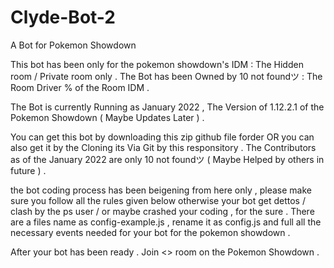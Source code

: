 # Clyde-Bot-2
A Bot for Pokemon Showdown

This bot has been only for the pokemon showdown's IDM : The Hidden room / Private room only .
The Bot has been Owned by 10 not foundツ : The Room Driver % of the Room IDM .

The Bot is currently Running as January 2022 , The Version of 1.12.2.1 of the Pokemon Showdown ( Maybe Updates Later ) .

You can get this bot by downloading this zip github file forder OR you can also get it by the Cloning its Via Git by this responsitory .
The Contributors as of the January 2022 are only 10 not foundツ ( Maybe Helped by others in future ) .

the bot coding process has been beigening from here only , please make sure you follow all the rules given below otherwise your bot get dettos / clash by the ps user / or maybe crashed your coding , for the sure .
There are a files name as config-example.js , rename it as config.js and full all the necessary events needed for your bot for the pokemon showdown .

After your bot has been ready . 
Join <<botdev>> room on the Pokemon Showdown .
